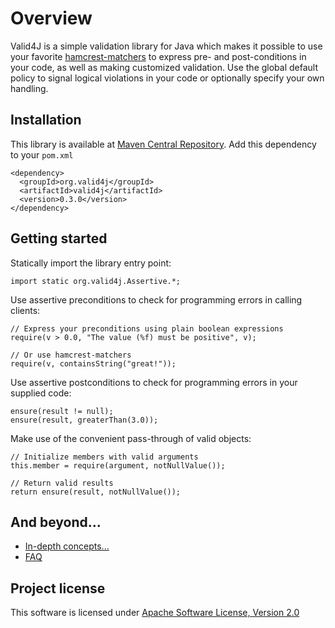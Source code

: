 Overview
========

Valid4J is a simple validation library for Java which makes it possible to use your 
favorite [hamcrest-matchers](http://hamcrest.org/JavaHamcrest/) to express pre- and post-conditions 
in your code, as well as making customized validation. Use the global default policy to signal logical 
violations in your code or optionally specify your own handling.

Installation
------------

This library is available at [Maven Central Repository](http://search.maven.org/). 
Add this dependency to your `pom.xml`
  
    <dependency>
      <groupId>org.valid4j</groupId>
      <artifactId>valid4j</artifactId>
      <version>0.3.0</version>
    </dependency>

Getting started
---------------

Statically import the library entry point:


    import static org.valid4j.Assertive.*;


Use assertive preconditions to check for programming errors in calling clients:

    // Express your preconditions using plain boolean expressions
    require(v > 0.0, "The value (%f) must be positive", v);
    
    // Or use hamcrest-matchers
    require(v, containsString("great!"));
    
Use assertive postconditions to check for programming errors in your supplied code:

    ensure(result != null);
    ensure(result, greaterThan(3.0));
    
Make use of the convenient pass-through of valid objects:

    // Initialize members with valid arguments
    this.member = require(argument, notNullValue());

    // Return valid results
    return ensure(result, notNullValue());

And beyond...
-------------

  * [In-depth concepts...](./concepts.html)
  * [FAQ](./faq.html)

Project license
---------------

  This software is licensed under [Apache Software License, Version 2.0](http://www.apache.org/licenses/LICENSE-2.0.txt)
